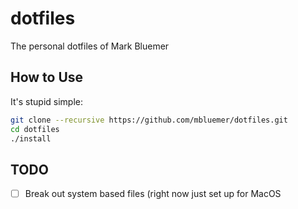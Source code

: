 # dotfiles
The personal dotfiles of Mark Bluemer

## How to Use
It's stupid simple:
```sh
git clone --recursive https://github.com/mbluemer/dotfiles.git
cd dotfiles
./install
```

## TODO
- [ ] Break out system based files (right now just set up for MacOS
